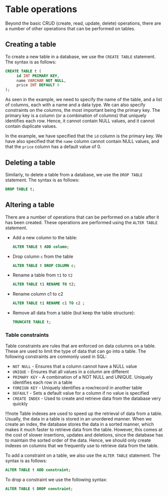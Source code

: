 # Table operations

Beyond the basic CRUD (create, read, update, delete) operations, there are a number of other operations 
that can be performed on tables.

## Creating a table

To create a new table in a database, we use the `CREATE TABLE` statement. The syntax is as follows:

```sql
CREATE TABLE t (
     id INT PRIMARY KEY,
     name VARCHAR NOT NULL,
     price INT DEFAULT 0
);
```
As seen in the example, we need to specify the name of the table, and a list of columns, each with a 
name and a data type. We can also specify constraints on the columns, the most important being the
primary key. The primary key is a column (or a combination of columns) that uniquely identifies each row.
Hence, it cannot contain NULL values, and it cannot contain duplicate values.

In the example, we have specified that the `id` column is the primary key. We have also specified that
the `name` column cannot contain NULL values, and that the `price` column has a default value of 0.

## Deleting a table

Similarly, to delete a table from a database, we use the `DROP TABLE` statement. The syntax is as follows:

```sql
DROP TABLE t;
```

## Altering a table

There are a number of operations that can be performed on a table after it has been created. These
operations are performed using the `ALTER TABLE` statement. 

* Add a new column to the table:
    ```sql
    ALTER TABLE t ADD column;
    ```
* Drop column `c` from the table
    ```sql
    ALTER TABLE t DROP COLUMN c;
    ```

* Rename a table from `t1` to `t2`
    ```sql
    ALTER TABLE t1 RENAME TO t2;
    ``` 

* Rename column c1 to c2
    ```sql
    ALTER TABLE t1 RENAME c1 TO c2 ;
    ```
  
* Remove all data from a table (but keep the table structure):
    ```sql
    TRUNCATE TABLE t;
    ```

### Table constraints

Table constraints are rules that are enforced on data columns on a table. These are used to limit the
type of data that can go into a table. The following constraints are commonly used in SQL:

* `NOT NULL` - Ensures that a column cannot have a NULL value
* `UNIQUE` - Ensures that all values in a column are different
* `PRIMARY KEY` - A combination of a NOT NULL and UNIQUE. Uniquely identifies each row in a table
* `FOREIGN KEY` - Uniquely identifies a row/record in another table
* `DEFAULT` - Sets a default value for a column if no value is specified
* `CREATE INDEX` - Used to create and retrieve data from the database very quickly

!!!note
    Table indexes are used to speed up the retrieval of data from a table. Usually, the data in a 
    table is stored in an unordered manner. When we create an index, the database stores the data in
    a sorted manner, which makes it much faster to retrieve data from the table. However, this comes
    at the cost of slower insertions, updates and deletions, since the database has to maintain the
    sorted order of the data. Hence, we should only create indexes on columns that we frequently use
    to retrieve data from the table.

To add a constraint on a table, we also use the `ALTER TABLE` statement. The syntax is as follows:
```sql
ALTER TABLE t ADD constraint;
```

To drop a constraint we use the following syntax:
```sql
ALTER TABLE t DROP constraint;
```

